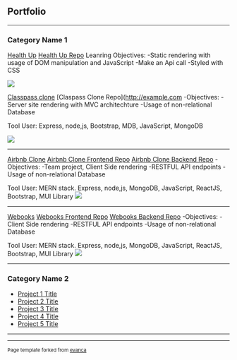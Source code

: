 ## Portfolio

---

### Category Name 1 

[Health Up](/sample_page)
[Health Up Repo](http://example.com/)
Leanring Objectives: 
-Static rendering with usage of DOM manipulation and JavaScript
-Make an Api call 
-Styled with CSS


<img src="images/dummy_thumbnail.jpg?raw=true"/>


[Classpass clone](/sample_page)
[Claspass Clone Repo](http://example.com
-Objectives: 
-Server site rendering with MVC architechture
-Usage of non-relational Database 

Tool User:
Express, node,js, Bootstrap, MDB, JavaScript, MongoDB

<img src="images/dummy_thumbnail.jpg?raw=true"/>

---
[Airbnb Clone](/pdf/sample_presentation.pdf)
[Airbnb Clone Frontend Repo](http://example.com/)
[Airbnb Clone Backend Repo](http://example.com/)
-Objectives: 
-Team project, Client Side rendering
-RESTFUL API endpoints
-Usage of non-relational Database 

Tool User:
MERN stack.
Express, node,js, MongoDB, JavaScript, ReactJS, Bootstrap, MUI Library
<img src="images/dummy_thumbnail.jpg?raw=true"/>

---
[Webooks](http://example.com/)
[Webooks Frontend Repo](http://example.com/)
[Webooks Backend Repo](http://example.com/)
-Objectives: 
-Client Side rendering
-RESTFUL API endpoints
-Usage of non-relational Database 

Tool User:
MERN stack.
Express, node,js, MongoDB, JavaScript, ReactJS, Bootstrap, MUI Library
<img src="images/dummy_thumbnail.jpg?raw=true"/>

---

### Category Name 2

- [Project 1 Title](http://example.com/)
- [Project 2 Title](http://example.com/)
- [Project 3 Title](http://example.com/)
- [Project 4 Title](http://example.com/)
- [Project 5 Title](http://example.com/)

---




---
<p style="font-size:11px">Page template forked from <a href="https://github.com/evanca/quick-portfolio">evanca</a></p>
<!-- Remove above link if you don't want to attibute -->
